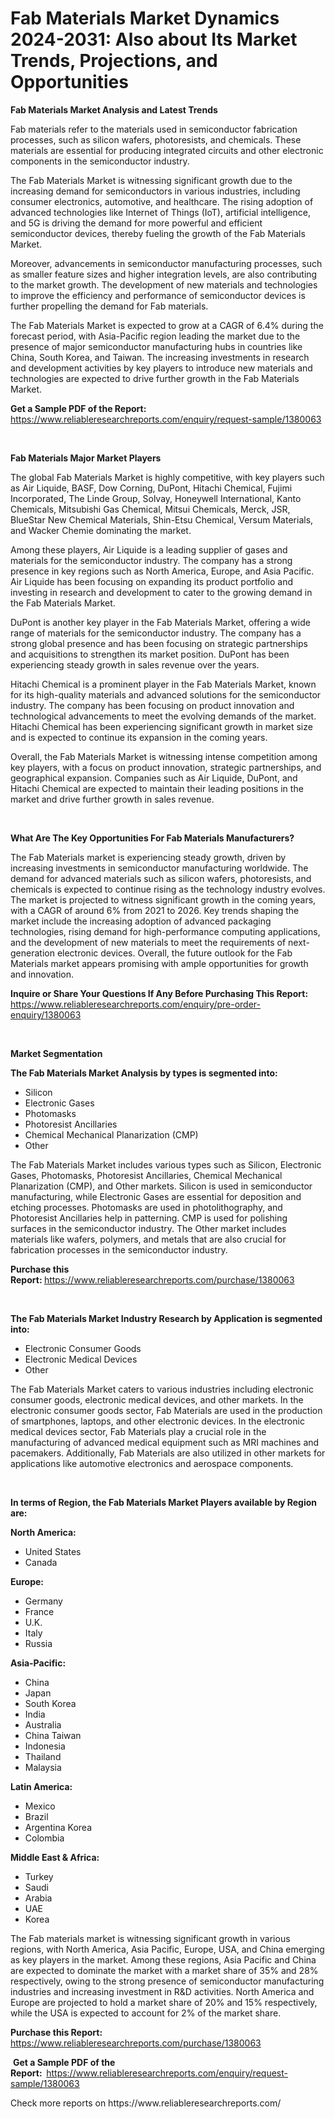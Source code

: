 <p><h1>Fab Materials Market Dynamics 2024-2031: Also about Its Market Trends, Projections, and Opportunities</h1></p><p><strong>Fab Materials Market Analysis and Latest Trends</strong></p>
<p><p>Fab materials refer to the materials used in semiconductor fabrication processes, such as silicon wafers, photoresists, and chemicals. These materials are essential for producing integrated circuits and other electronic components in the semiconductor industry.</p><p>The Fab Materials Market is witnessing significant growth due to the increasing demand for semiconductors in various industries, including consumer electronics, automotive, and healthcare. The rising adoption of advanced technologies like Internet of Things (IoT), artificial intelligence, and 5G is driving the demand for more powerful and efficient semiconductor devices, thereby fueling the growth of the Fab Materials Market.</p><p>Moreover, advancements in semiconductor manufacturing processes, such as smaller feature sizes and higher integration levels, are also contributing to the market growth. The development of new materials and technologies to improve the efficiency and performance of semiconductor devices is further propelling the demand for Fab materials.</p><p>The Fab Materials Market is expected to grow at a CAGR of 6.4% during the forecast period, with Asia-Pacific region leading the market due to the presence of major semiconductor manufacturing hubs in countries like China, South Korea, and Taiwan. The increasing investments in research and development activities by key players to introduce new materials and technologies are expected to drive further growth in the Fab Materials Market.</p></p>
<p><strong>Get a Sample PDF of the Report:&nbsp;</strong> <a href="https://www.reliableresearchreports.com/enquiry/request-sample/1380063">https://www.reliableresearchreports.com/enquiry/request-sample/1380063</a></p>
<p>&nbsp;</p>
<p><strong>Fab Materials Major Market Players</strong></p>
<p><p>The global Fab Materials Market is highly competitive, with key players such as Air Liquide, BASF, Dow Corning, DuPont, Hitachi Chemical, Fujimi Incorporated, The Linde Group, Solvay, Honeywell International, Kanto Chemicals, Mitsubishi Gas Chemical, Mitsui Chemicals, Merck, JSR, BlueStar New Chemical Materials, Shin-Etsu Chemical, Versum Materials, and Wacker Chemie dominating the market.</p><p>Among these players, Air Liquide is a leading supplier of gases and materials for the semiconductor industry. The company has a strong presence in key regions such as North America, Europe, and Asia Pacific. Air Liquide has been focusing on expanding its product portfolio and investing in research and development to cater to the growing demand in the Fab Materials Market.</p><p>DuPont is another key player in the Fab Materials Market, offering a wide range of materials for the semiconductor industry. The company has a strong global presence and has been focusing on strategic partnerships and acquisitions to strengthen its market position. DuPont has been experiencing steady growth in sales revenue over the years.</p><p>Hitachi Chemical is a prominent player in the Fab Materials Market, known for its high-quality materials and advanced solutions for the semiconductor industry. The company has been focusing on product innovation and technological advancements to meet the evolving demands of the market. Hitachi Chemical has been experiencing significant growth in market size and is expected to continue its expansion in the coming years.</p><p>Overall, the Fab Materials Market is witnessing intense competition among key players, with a focus on product innovation, strategic partnerships, and geographical expansion. Companies such as Air Liquide, DuPont, and Hitachi Chemical are expected to maintain their leading positions in the market and drive further growth in sales revenue.</p></p>
<p>&nbsp;</p>
<p><strong>What Are The Key Opportunities For Fab Materials Manufacturers?</strong></p>
<p><p>The Fab Materials market is experiencing steady growth, driven by increasing investments in semiconductor manufacturing worldwide. The demand for advanced materials such as silicon wafers, photoresists, and chemicals is expected to continue rising as the technology industry evolves. The market is projected to witness significant growth in the coming years, with a CAGR of around 6% from 2021 to 2026. Key trends shaping the market include the increasing adoption of advanced packaging technologies, rising demand for high-performance computing applications, and the development of new materials to meet the requirements of next-generation electronic devices. Overall, the future outlook for the Fab Materials market appears promising with ample opportunities for growth and innovation.</p></p>
<p><strong>Inquire or Share Your Questions If Any Before Purchasing This Report:</strong> <a href="https://www.reliableresearchreports.com/enquiry/pre-order-enquiry/1380063">https://www.reliableresearchreports.com/enquiry/pre-order-enquiry/1380063</a></p>
<p>&nbsp;</p>
<p><strong>Market Segmentation</strong></p>
<p><strong>The Fab Materials Market Analysis by types is segmented into:</strong></p>
<p><ul><li>Silicon</li><li>Electronic Gases</li><li>Photomasks</li><li>Photoresist Ancillaries</li><li>Chemical Mechanical Planarization (CMP)</li><li>Other</li></ul></p>
<p><p>The Fab Materials Market includes various types such as Silicon, Electronic Gases, Photomasks, Photoresist Ancillaries, Chemical Mechanical Planarization (CMP), and Other markets. Silicon is used in semiconductor manufacturing, while Electronic Gases are essential for deposition and etching processes. Photomasks are used in photolithography, and Photoresist Ancillaries help in patterning. CMP is used for polishing surfaces in the semiconductor industry. The Other market includes materials like wafers, polymers, and metals that are also crucial for fabrication processes in the semiconductor industry.</p></p>
<p><strong>Purchase this Report:&nbsp;</strong><a href="https://www.reliableresearchreports.com/purchase/1380063">https://www.reliableresearchreports.com/purchase/1380063</a></p>
<p>&nbsp;</p>
<p><strong>The Fab Materials Market Industry Research by Application is segmented into:</strong></p>
<p><ul><li>Electronic Consumer Goods</li><li>Electronic Medical Devices</li><li>Other</li></ul></p>
<p><p>The Fab Materials Market caters to various industries including electronic consumer goods, electronic medical devices, and other markets. In the electronic consumer goods sector, Fab Materials are used in the production of smartphones, laptops, and other electronic devices. In the electronic medical devices sector, Fab Materials play a crucial role in the manufacturing of advanced medical equipment such as MRI machines and pacemakers. Additionally, Fab Materials are also utilized in other markets for applications like automotive electronics and aerospace components.</p></p>
<p>&nbsp;</p>
<p><strong>In terms of Region, the Fab Materials Market Players available by Region are:</strong></p>
<p>
    <p> <strong> North America: </strong>
        <ul>
            <li>United States</li>
            <li>Canada</li>
        </ul>
        </p> 
    <p> <strong> Europe: </strong>
        <ul>
            <li>Germany</li>
            <li>France</li>
            <li>U.K.</li>
            <li>Italy</li>
            <li>Russia</li>
        </ul>
        </p> 
    <p> <strong> Asia-Pacific: </strong>
        <ul>
            <li>China</li>
            <li>Japan</li>
            <li>South Korea</li>
            <li>India</li>
            <li>Australia</li>
            <li>China Taiwan</li>
            <li>Indonesia</li>
            <li>Thailand</li>
            <li>Malaysia</li>
        </ul>
        </p> 
    <p> <strong> Latin America: </strong>
        <ul>
            <li>Mexico</li>
            <li>Brazil</li>
            <li>Argentina Korea</li>
            <li>Colombia</li>
        </ul>
        </p> 
    <p> <strong> Middle East & Africa: </strong>
        <ul>
            <li>Turkey</li>
            <li>Saudi</li>
            <li>Arabia</li>
            <li>UAE</li>
            <li>Korea</li>
        </ul>
    </p>
    </p>
<p><p>The Fab materials market is witnessing significant growth in various regions, with North America, Asia Pacific, Europe, USA, and China emerging as key players in the market. Among these regions, Asia Pacific and China are expected to dominate the market with a market share of 35% and 28% respectively, owing to the strong presence of semiconductor manufacturing industries and increasing investment in R&D activities. North America and Europe are projected to hold a market share of 20% and 15% respectively, while the USA is expected to account for 2% of the market share.</p></p>
<p><strong>Purchase this Report: </strong><a href="https://www.reliableresearchreports.com/purchase/1380063">https://www.reliableresearchreports.com/purchase/1380063</a></p>
<p>&nbsp;<strong>Get a Sample PDF of the Report:&nbsp;&nbsp;</strong><a href="https://www.reliableresearchreports.com/enquiry/request-sample/1380063">https://www.reliableresearchreports.com/enquiry/request-sample/1380063</a></p>
<p><strong></strong></p>
<p>Check more reports on https://www.reliableresearchreports.com/</p>